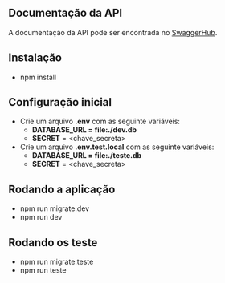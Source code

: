 ## Documentação da API

A documentação da API pode ser encontrada no [SwaggerHub](https://app.swaggerhub.com/apis-docs/FABIOVINICIUSFS1/montesuadieta/1.0.0).

## Instalação

- npm install
## Configuração inicial
- Crie um arquivo **.env** com as seguinte variáveis: 
  - **DATABASE_URL = file:./dev.db**
  - **SECRET** = <chave_secreta>
- Crie um arquivo **.env.test.local** com as seguinte variáveis: 
  - **DATABASE_URL = file:./teste.db**
  - **SECRET** = <chave_secreta>

## Rodando a aplicação
- npm run migrate:dev
- npm run dev

## Rodando os teste
- npm run migrate:teste
- npm run teste
